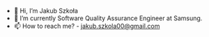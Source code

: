 - 👋 Hi, I’m Jakub Szkoła
- 🌱 I’m currently Software Quality Assurance Engineer at Samsung.
- 📫 How to reach me? - jakub.szkola00@gmail.com

<!---
weibik/weibik is a ✨ special ✨ repository because its `README.md` (this file) appears on your GitHub profile.
You can click the Preview link to take a look at your changes.
--->
